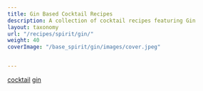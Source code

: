 ```yaml
---
title: Gin Based Cocktail Recipes
description: A collection of cocktail recipes featuring Gin
layout: taxonomy
url: "/recipes/spirit/gin/"
weight: 40
coverImage: "/base_spirit/gin/images/cover.jpeg"


---
```


<a href="/recipes/category/cocktail/" class="badge text-bg-primary text-decoration-none">cocktail</a> 
<a href="/recipes/spirit/gin/" class="badge text-bg-info text-decoration-none">gin</a> 






